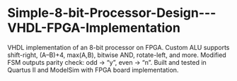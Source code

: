 # Simple-8-bit-Processor-Design---VHDL-FPGA-Implementation
VHDL implementation of an 8-bit processor on FPGA. Custom ALU supports shift-right, (A–B)+4, max(A,B), bitwise AND, rotate-left, and more. Modified FSM outputs parity check: odd → “y”, even → “n”. Built and tested in Quartus II and ModelSim with FPGA board implementation.
